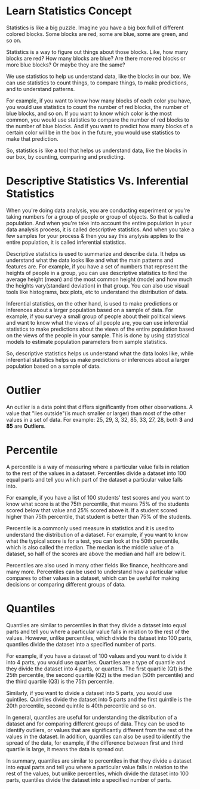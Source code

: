 # Learn Statistics Concept

Statistics is like a big puzzle. Imagine you have a big box full of different colored blocks. Some blocks are red, some are blue, some are green, and so on.

Statistics is a way to figure out things about those blocks. Like, how many blocks are red? How many blocks are blue? Are there more red blocks or more blue blocks? Or maybe they are the same?

We use statistics to help us understand data, like the blocks in our box. We can use statistics to count things, to compare things, to make predictions, and to understand patterns.

For example, if you want to know how many blocks of each color you have, you would use statistics to count the number of red blocks, the number of blue blocks, and so on. If you want to know which color is the most common, you would use statistics to compare the number of red blocks to the number of blue blocks. And if you want to predict how many blocks of a certain color will be in the box in the future, you would use statistics to make that prediction.

So, statistics is like a tool that helps us understand data, like the blocks in our box, by counting, comparing and predicting.

# Descriptive Statistics Vs. Inferential Statistics

When you're doing data analysis, you are conducting experiment or you're taking numbers for a group of people or group of objects. So that is called a population. And when you're take into account the entire population in your data analysis process, it is called descriptive statistics. And when you take a few samples for your process & then you say this anylysis applies to the entire population, it is called inferential statistics.

Descriptive statistics is used to summarize and describe data. It helps us understand what the data looks like and what the main patterns and features are. For example, if you have a set of numbers that represent the heights of people in a group, you can use descriptive statistics to find the average height (mean) and the most common height (mode) and how much the heights vary(standard deviation) in that group. You can also use visual tools like histograms, box plots, etc to understand the distribution of data.

Inferential statistics, on the other hand, is used to make predictions or inferences about a larger population based on a sample of data. For example, if you survey a small group of people about their political views and want to know what the views of all people are, you can use inferential statistics to make predictions about the views of the entire population based on the views of the people in your sample. This is done by using statistical models to estimate population parameters from sample statistics.

So, descriptive statistics helps us understand what the data looks like, while inferential statistics helps us make predictions or inferences about a larger population based on a sample of data.

# Outlier

An outlier is a data point that differs significantly from other observations. A value that "lies outside"(is much smaller or larger) than most of the other values in a set of data. For example: 25, 29, 3, 32, 85, 33, 27, 28, both **3** and **85** are **Outliers**.

# Percentile

A percentile is a way of measuring where a particular value falls in relation to the rest of the values in a dataset. Percentiles divide a dataset into 100 equal parts and tell you which part of the dataset a particular value falls into.

For example, if you have a list of 100 students' test scores and you want to know what score is at the 75th percentile, that means 75% of the students scored below that value and 25% scored above it. If a student scored higher than 75th percentile, that student is better than 75% of the students.

Percentile is a commonly used measure in statistics and it is used to understand the distribution of a dataset. For example, if you want to know what the typical score is for a test, you can look at the 50th percentile, which is also called the median. The median is the middle value of a dataset, so half of the scores are above the median and half are below it.

Percentiles are also used in many other fields like finance, healthcare and many more. Percentiles can be used to understand how a particular value compares to other values in a dataset, which can be useful for making decisions or comparing different groups of data.

# Quantiles

Quantiles are similar to percentiles in that they divide a dataset into equal parts and tell you where a particular value falls in relation to the rest of the values. However, unlike percentiles, which divide the dataset into 100 parts, quantiles divide the dataset into a specified number of parts.

For example, if you have a dataset of 100 values and you want to divide it into 4 parts, you would use quartiles. Quartiles are a type of quantile and they divide the dataset into 4 parts, or quarters. The first quartile (Q1) is the 25th percentile, the second quartile (Q2) is the median (50th percentile) and the third quartile (Q3) is the 75th percentile.

Similarly, if you want to divide a dataset into 5 parts, you would use quintiles. Quintiles divide the dataset into 5 parts and the first quintile is the 20th percentile, second quintile is 40th percentile and so on.

In general, quantiles are useful for understanding the distribution of a dataset and for comparing different groups of data. They can be used to identify outliers, or values that are significantly different from the rest of the values in the dataset. In addition, quantiles can also be used to identify the spread of the data, for example, if the difference between first and third quartile is large, it means the data is spread out.

In summary, quantiles are similar to percentiles in that they divide a dataset into equal parts and tell you where a particular value falls in relation to the rest of the values, but unlike percentiles, which divide the dataset into 100 parts, quantiles divide the dataset into a specified number of parts.
